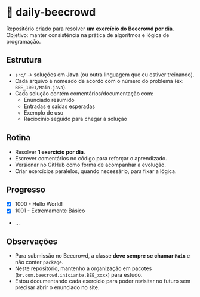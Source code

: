 # 🐝 daily-beecrowd

Repositório criado para resolver **um exercício do Beecrowd por dia**.  
Objetivo: manter consistência na prática de algoritmos e lógica de programação.

## Estrutura
- `src/` → soluções em **Java** (ou outra linguagem que eu estiver treinando).
- Cada arquivo é nomeado de acordo com o número do problema (ex: `BEE_1001/Main.java`).
- Cada solução contém comentários/documentação com:
  - Enunciado resumido
  - Entradas e saídas esperadas
  - Exemplo de uso
  - Raciocínio seguido para chegar à solução

## Rotina
- Resolver **1 exercício por dia**.
- Escrever comentários no código para reforçar o aprendizado.
- Versionar no GitHub como forma de acompanhar a evolução.
- Criar exercícios paralelos, quando necessário, para fixar a lógica.

## Progresso
- [x] 1000 - Hello World!
- [x] 1001 - Extremamente Básico
- ...

## Observações
- Para submissão no Beecrowd, a classe **deve sempre se chamar `Main`** e não conter `package`.
- Neste repositório, mantenho a organização em pacotes (`br.com.beecrowd.iniciante.BEE_xxxx`) para estudo.
- Estou documentando cada exercício para poder revisitar no futuro sem precisar abrir o enunciado no site.
